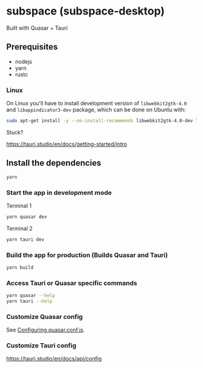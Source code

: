 # subspace (subspace-desktop)

Built with Quasar + Tauri

## Prerequisites

- nodejs
- yarn
- rustc

### Linux

On Linux you'll have to install development version of `libwebkit2gtk-4.0` and `libappindicator3-dev` package, which can be done on Ubuntu with:
```bash
sudo apt-get install -y --no-install-recommends libwebkit2gtk-4.0-dev libappindicator3-dev
```

Stuck?

https://tauri.studio/en/docs/getting-started/intro

## Install the dependencies

```bash
yarn
```

### Start the app in development mode

Terminal 1

```bash
yarn quasar dev
```

Terminal 2

```bash
yarn tauri dev
```

### Build the app for production (Builds Quasar and Tauri)

```bash
yarn build
```

### Access Tauri or Quasar specific commands

```bash
yarn quasar --help
yarn tauri --help
```

### Customize Quasar config
See [Configuring quasar.conf.js](https://v2.quasar.dev/quasar-cli/quasar-conf-js).

### Customize Tauri config
https://tauri.studio/en/docs/api/config
